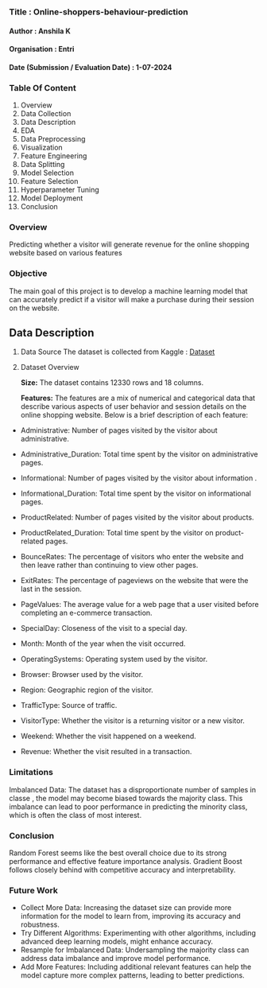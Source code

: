### Title : Online-shoppers-behaviour-prediction
#### Author : Anshila K
#### Organisation : Entri
#### Date (Submission / Evaluation Date) : 1-07-2024

### Table Of Content
1. Overview
2. Data Collection
3. Data Description
4. EDA
5. Data Preprocessing
6. Visualization
7. Feature Engineering
8. Data Splitting
9. Model Selection
10. Feature Selection
11. Hyperparameter Tuning
12. Model Deployment
13. Conclusion
    
### Overview
Predicting whether a visitor will generate revenue for the online shopping website based on various features

### Objective
The main goal of this project is to develop a machine learning model that can accurately predict if a visitor will make a purchase during their session on the website. 

## Data Description
1. Data Source
The dataset is collected from Kaggle : <a href="https://www.kaggle.com/datasets/imakash3011/online-shoppers-purchasing-intention-dataset">Dataset</a>

2. Dataset Overview
  
   **Size:** The dataset contains 12330 rows and 18 columns.

   **Features:** The features are a mix of numerical and categorical data that describe various aspects of user behavior and session details on the online shopping website. Below is a brief description of each feature:

 - Administrative: Number of pages visited by the visitor about administrative.
 
 - Administrative_Duration: Total time spent by the visitor on administrative pages.
 
 - Informational: Number of pages visited by the visitor about information .
 
 - Informational_Duration: Total time spent by the visitor on informational pages.
 
 - ProductRelated: Number of pages visited by the visitor about products.
 
 - ProductRelated_Duration: Total time spent by the visitor on product-related pages.
 
 - BounceRates: The percentage of visitors who enter the website and then leave rather than continuing to view other pages.
 
 - ExitRates: The percentage of pageviews on the website that were the last in the session.
 
 - PageValues: The average value for a web page that a user visited before completing an e-commerce transaction.
 
 - SpecialDay: Closeness of the visit to a special day.
 
 - Month: Month of the year when the visit occurred.
 
 - OperatingSystems: Operating system used by the visitor.
 
 - Browser: Browser used by the visitor.
 
 - Region: Geographic region of the visitor.
 
 - TrafficType: Source of traffic.
 
 - VisitorType: Whether the visitor is a returning visitor or a new visitor.
 
 - Weekend: Whether the visit happened on a weekend.
 
 - Revenue: Whether the visit resulted in a transaction.

### Limitations
Imbalanced Data: The dataset has a disproportionate number of samples in classe , the model may become biased towards the majority class. This imbalance can lead to poor performance in predicting the minority class, which is often the class of most interest.

### Conclusion
Random Forest seems like the best overall choice due to its strong performance and effective feature importance analysis. Gradient Boost follows closely behind with competitive accuracy and interpretability.

### Future Work
-	Collect More Data: Increasing the dataset size can provide more information for the model to learn from, improving its accuracy and robustness.
-	Try Different Algorithms: Experimenting with other algorithms, including advanced deep learning models, might enhance accuracy.
- Resample for Imbalanced Data: Undersampling the majority class can address data imbalance and improve model performance.
-	Add More Features: Including additional relevant features can help the model capture more complex patterns, leading to better predictions.

